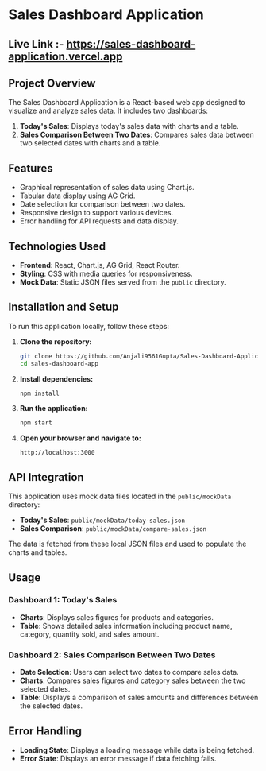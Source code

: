 # Sales Dashboard Application

## Live Link :- https://sales-dashboard-application.vercel.app

## Project Overview

The Sales Dashboard Application is a React-based web app designed to visualize and analyze sales data. It includes two dashboards:
1. **Today's Sales**: Displays today's sales data with charts and a table.
2. **Sales Comparison Between Two Dates**: Compares sales data between two selected dates with charts and a table.

## Features

- Graphical representation of sales data using Chart.js.
- Tabular data display using AG Grid.
- Date selection for comparison between two dates.
- Responsive design to support various devices.
- Error handling for API requests and data display.

## Technologies Used

- **Frontend**: React, Chart.js, AG Grid, React Router.
- **Styling**: CSS with media queries for responsiveness.
- **Mock Data**: Static JSON files served from the `public` directory.

## Installation and Setup

To run this application locally, follow these steps:

1. **Clone the repository:**
    ```bash
    git clone https://github.com/Anjali9561Gupta/Sales-Dashboard-Application.git
    cd sales-dashboard-app
    ```

2. **Install dependencies:**
    ```bash
    npm install
    ```

3. **Run the application:**
    ```bash
    npm start
    ```

4. **Open your browser and navigate to:**
    ```
    http://localhost:3000
    ```

## API Integration

This application uses mock data files located in the `public/mockData` directory:

- **Today's Sales**: `public/mockData/today-sales.json`
- **Sales Comparison**: `public/mockData/compare-sales.json`

The data is fetched from these local JSON files and used to populate the charts and tables.

## Usage

### Dashboard 1: Today's Sales

- **Charts**: Displays sales figures for products and categories.
- **Table**: Shows detailed sales information including product name, category, quantity sold, and sales amount.

### Dashboard 2: Sales Comparison Between Two Dates

- **Date Selection**: Users can select two dates to compare sales data.
- **Charts**: Compares sales figures and category sales between the two selected dates.
- **Table**: Displays a comparison of sales amounts and differences between the selected dates.

## Error Handling

- **Loading State**: Displays a loading message while data is being fetched.
- **Error State**: Displays an error message if data fetching fails.


